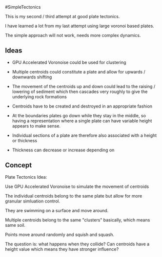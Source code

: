#SimpleTectonics

This is my second / third attempt at good plate tectonics.

I have learned a lot from my last attempt using large voronoi based plates.

The simple approach will not work, needs more complex dynamics.

## Ideas
- GPU Accelerated Voronoise could be used for clustering
- Multiple centroids could constitute a plate and allow for upwards / downwards shifting
- The movement of the centroids up and down could lead to the raising / lowering of sediment which then cascades very roughly to give the underlying rock formations
- Centroids have to be created and destroyed in an appropriate fashion

- At the boundaries plates go down while they stay in the middle, so having a representation where a single plate can have variable height appears to make sense.

- Individual sections of a plate are therefore also associated with a height or thickness
- Thickness can decrease or increase depending on 

## Concept

Plate Tectonics Idea:

Use GPU Accelerated Voronoise to simulate the movement of centroids

The individual centroids belong to the same plate but allow for more granular simluation control.

They are swimming on a surface and move around.

Multiple centroids belong to the same "clusters" basically, which means same soil.

Points move around randomly and squish and squash.

The question is: what happens when they collide?
Can centroids have a height value which means they have stronger influence?
